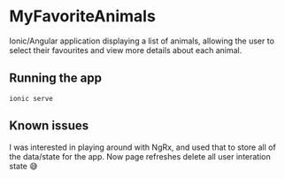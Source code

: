 # MyFavoriteAnimals

Ionic/Angular application displaying a list of animals, allowing the user to select their favourites and view more details about each animal.

## Running the app

`ionic serve`

## Known issues

I was interested in playing around with NgRx, and used that to store all of the data/state for the app. Now page refreshes delete all user interation state 😅
